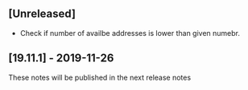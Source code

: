 ## [Unreleased]
- Check if number of availbe addresses is lower than given numebr.

## [19.11.1] - 2019-11-26
These notes will be published in the next release notes
